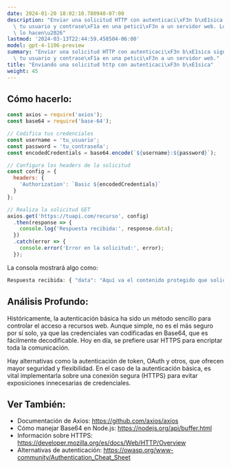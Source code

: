 ```yaml
---
date: 2024-01-20 18:02:10.780940-07:00
description: "Enviar una solicitud HTTP con autenticaci\xF3n b\xE1sica significa agregar\
  \ tu usuario y contrase\xF1a en una petici\xF3n a un servidor web. Los programadores\
  \ lo hacen\u2026"
lastmod: '2024-03-13T22:44:59.458504-06:00'
model: gpt-4-1106-preview
summary: "Enviar una solicitud HTTP con autenticaci\xF3n b\xE1sica significa agregar\
  \ tu usuario y contrase\xF1a en una petici\xF3n a un servidor web."
title: "Enviando una solicitud http con autenticaci\xF3n b\xE1sica"
weight: 45
---
```


## Cómo hacerlo:
```Javascript
const axios = require('axios');
const base64 = require('base-64');

// Codifica tus credenciales
const username = 'tu_usuario';
const password = 'tu_contraseña';
const encodedCredentials = base64.encode(`${username}:${password}`);

// Configura los headers de la solicitud
const config = {
  headers: {
    'Authorization': `Basic ${encodedCredentials}`
  }
};

// Realiza la solicitud GET
axios.get('https://tuapi.com/recurso', config)
  .then(response => {
    console.log('Respuesta recibida:', response.data);
  })
  .catch(error => {
    console.error('Error en la solicitud:', error);
  });
```

La consola mostrará algo como:

```Javascript
Respuesta recibida: { "data": "Aquí va el contenido protegido que solicitaste..." }
```

## Análisis Profundo:
Históricamente, la autenticación básica ha sido un método sencillo para controlar el acceso a recursos web. Aunque simple, no es el más seguro por sí solo, ya que las credenciales van codificadas en Base64, que es fácilmente decodificable. Hoy en día, se prefiere usar HTTPS para encriptar toda la comunicación. 

Hay alternativas como la autenticación de token, OAuth y otros, que ofrecen mayor seguridad y flexibilidad. En el caso de la autenticación básica, es vital implementarla sobre una conexión segura (HTTPS) para evitar exposiciones innecesarias de credenciales.

## Ver También:
- Documentación de Axios: https://github.com/axios/axios
- Cómo manejar Base64 en Node.js: https://nodejs.org/api/buffer.html
- Información sobre HTTPS: https://developer.mozilla.org/es/docs/Web/HTTP/Overview
- Alternativas de autenticación: https://owasp.org/www-community/Authentication_Cheat_Sheet
